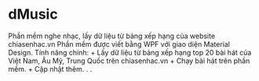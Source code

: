 # dMusic
Phần mềm nghe nhạc, lấy dữ liệu từ bảng xếp hạng của website chiasenhac.vn
Phần mềm được viết bằng WPF với giao diện Material Design.
Tính năng chính:
	+ Lấy dữ liệu từ bảng xếp hạng top 20 bài hát của Việt Nam, Âu Mỹ, Trung Quốc trên chiasenhac.vn
	+ Chạy bài hát trên phần mềm.
	+ Cập nhật thêm. . . 
	


